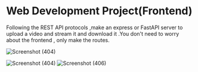 # Web Development Project(Frontend)

Following the REST API protocols ,make an express or FastAPI server to upload a video and stream it and download it .You don't need to worry about the frontend , only make the routes.



![Screenshot (404)](https://user-images.githubusercontent.com/89743011/229345578-afe71dfa-90e5-41fe-861c-7963669aa04d.png)

![Screenshot (404)](https://user-images.githubusercontent.com/89743011/229345613-db978f77-818c-463b-8984-d69642aaa5cc.png)
![Screenshot (406)](https://user-images.githubusercontent.com/89743011/229345791-eaabbc2d-fbda-4e35-a17c-be7746ef5bda.png)

